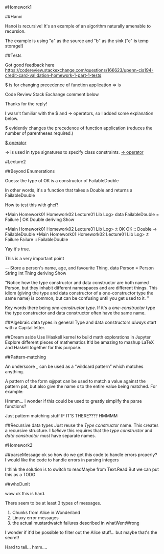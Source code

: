 #Homework1

##Hanoi

Hanoi is recursive!
It's an example of an algorithm naturally amenable to recursion.

The example is using "a" as the source and "b" as the sink ("c" is temp storage!)

##Tests

Got good feedback here
https://codereview.stackexchange.com/questions/166623/upenn-cis194-credit-card-validation-homework-1-part-1-tests

$ is for changing precedence of function application
=> is 


Code Review Stack Exchange comment below

Thanks for the reply! 

I wasn't familiar with the $ and => operators, so I added some explanation below.

$ evidently changes the precedence of function application (reduces the number of parentheses required.)

[$ operator](https://stackoverflow.com/questions/940382/haskell-difference-between-dot-and-dollar-sign)

=> is used in type signatures to specify class constraints.
[=> operator](http://learnyouahaskell.com/types-and-typeclasses#believe-the-type)

#Lecture2

##Beyond Enumerations

Guess: the type of OK is a constructor of FailableDouble

In other words, it's a function that takes a Double and returns a FailableDouble

How to test this with ghci?

*Main Homework01 Homework02 Lecture01 Lib Log> data FailableDouble = Failure | OK Double deriving Show

*Main Homework01 Homework02 Lecture01 Lib Log> :t OK
OK :: Double -> FailableDouble
*Main Homework01 Homework02 Lecture01 Lib Log> :t Failure
Failure :: FailableDouble

Yay it's true.


This is a very important point


-- Store a person's name, age, and favourite Thing.
data Person = Person String Int Thing
  deriving Show

"Notice how the type constructor and data constructor are both named Person, but they inhabit different namespaces and are different things. This idiom (giving the type and data constructor of a one-constructor type the same name) is common, but can be confusing until you get used to it.
"

Key words there being *one-constructor type*.
If it's a *one-constructor* type the type constructor and data constructor often have the same name.

##Algebraic data types in general
Type and data constructors *always* start with a Capital letter.

##Dream aside
Use IHaskell kernel to build math explorations in Jupyter
Explore different pieces of mathematics
It'd be amazing to mashup LaTeX and Haskell together for this purpose.

##Pattern-matching

An underscore _ can be used as a “wildcard pattern” which matches anything.

A pattern of the form x@pat can be used to match a value against the pattern pat, but also give the name x to the entire value being matched. For example:

Hmmm... I wonder if this could be used to greatly simplify the parse functions?

Just pattern matching stuff IF IT'S THERE????
HMMMM

##Recursive data types
Just reuse the *Type constructor* name.
This creates a recursive structure.
I *believe* this requires that the *type constructor* and *data constructor* must have separate names.

#Homework2

##parseMessage
ok so how do we get this code to handle errors properly?
I would like the code to handle errors in parsing integers 

I think the solution is to switch to readMaybe from Text.Read
But we can put this as a TODO

##whoDunIt

wow ok this is hard.

There seem to be at least 3 types of messages.

1. Chunks from Alice in Wonderland
2. Linuxy error messages
3. the actual mustardwatch failures described in whatWentWrong

I wonder if it'd be possible to filter out the Alice stuff...
but maybe that's the secret!

Hard to tell... hmm....
